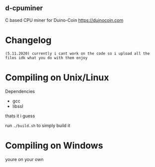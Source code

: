 ## d-cpuminer
C based CPU miner for Duino-Coin
https://duinocoin.com

# Changelog
``(5.11.2020) currently i cant work on the code so i upload all the files idk what you do with them enjoy``

# Compiling on Unix/Linux

Dependencies
- gcc
- libssl

thats it i guess

run ``./build.sh`` to simply build it

# Compiling on Windows

youre on your own
